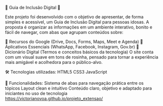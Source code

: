 📖 Guia de Inclusão Digital 🌸

Este projeto foi desenvolvido com o objetivo de apresentar, de forma simples e acessível, um Guia de Inclusão Digital para pessoas idosas. A proposta é organizar as informações em um ambiente interativo, bonito e fácil de navegar, com abas que agrupam conteúdos sobre:

📌 Recursos do Google (Drive, Docs, Forms, Maps, Meet e Agenda)
📌 Aplicativos Essenciais (WhatsApp, Facebook, Instagram, Gov.br)
📌 Dicionário Digital (Termos e conceitos básicos da tecnologia)
O site conta com um visual suave em tons de rosinha, pensado para tornar a experiência mais amigável e acolhedora para o público-alvo.

🛠️ Tecnologias utilizadas:
HTML5
CSS3
JavaScript

📌 Funcionalidades:
Sistema de abas para navegação prática entre os tópicos
Layout clean e intuitivo
Conteúdo claro, objetivo e adaptado para iniciantes no uso de tecnologia
https://victorianovoa.github.io/projeto_extensao/
